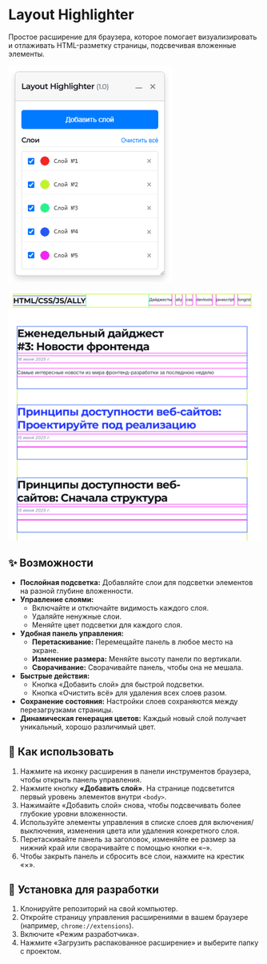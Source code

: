 # Layout Highlighter

Простое расширение для браузера, которое помогает визуализировать и отлаживать HTML-разметку страницы, подсвечивая вложенные элементы.

![](./assets/extension.png)

![](./assets/result.png)

## ✨ Возможности

- **Послойная подсветка:** Добавляйте слои для подсветки элементов на разной глубине вложенности.
- **Управление слоями:**
  - Включайте и отключайте видимость каждого слоя.
  - Удаляйте ненужные слои.
  - Меняйте цвет подсветки для каждого слоя.
- **Удобная панель управления:**
  - **Перетаскивание:** Перемещайте панель в любое место на экране.
  - **Изменение размера:** Меняйте высоту панели по вертикали.
  - **Сворачивание:** Сворачивайте панель, чтобы она не мешала.
- **Быстрые действия:**
  - Кнопка «Добавить слой» для быстрой подсветки.
  - Кнопка «Очистить всё» для удаления всех слоев разом.
- **Сохранение состояния:** Настройки слоев сохраняются между перезагрузками страницы.
- **Динамическая генерация цветов:** Каждый новый слой получает уникальный, хорошо различимый цвет.

## 🚀 Как использовать

1. Нажмите на иконку расширения в панели инструментов браузера, чтобы открыть панель управления.
2. Нажмите кнопку **«Добавить слой»**. На странице подсветится первый уровень элементов внутри `<body>`.
3. Нажимайте «Добавить слой» снова, чтобы подсвечивать более глубокие уровни вложенности.
4. Используйте элементы управления в списке слоев для включения/выключения, изменения цвета или удаления конкретного слоя.
5. Перетаскивайте панель за заголовок, изменяйте ее размер за нижний край или сворачивайте с помощью кнопки «–».
6. Чтобы закрыть панель и сбросить все слои, нажмите на крестик «×».

## 🔧 Установка для разработки

1. Клонируйте репозиторий на свой компьютер.
2. Откройте страницу управления расширениями в вашем браузере (например, `chrome://extensions`).
3. Включите «Режим разработчика».
4. Нажмите «Загрузить распакованное расширение» и выберите папку с проектом. 
